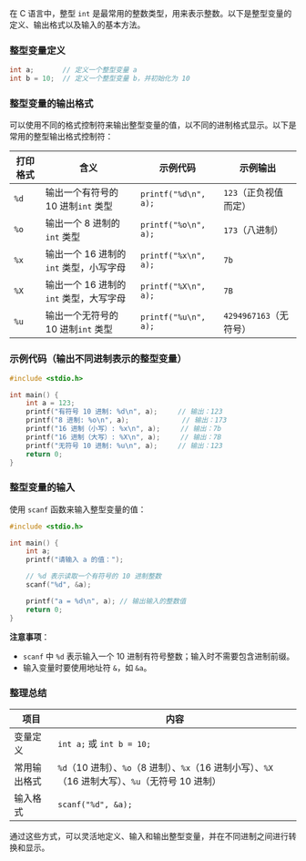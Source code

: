 在 C 语言中，整型 `int` 是最常用的整数类型，用来表示整数。以下是整型变量的定义、输出格式以及输入的基本方法。

### 整型变量定义

```c
int a;       // 定义一个整型变量 a
int b = 10;  // 定义一个整型变量 b，并初始化为 10
```

### 整型变量的输出格式

可以使用不同的格式控制符来输出整型变量的值，以不同的进制格式显示。以下是常用的整型输出格式控制符：


| 打印格式 | 含义                                   | 示例代码             | 示例输出               |
| -------- | -------------------------------------- | -------------------- | ---------------------- |
| `%d`     | 输出一个有符号的 10 进制`int` 类型     | `printf("%d\n", a);` | `123`（正负视值而定）  |
| `%o`     | 输出一个 8 进制的`int` 类型            | `printf("%o\n", a);` | `173`（八进制）        |
| `%x`     | 输出一个 16 进制的`int` 类型，小写字母 | `printf("%x\n", a);` | `7b`                   |
| `%X`     | 输出一个 16 进制的`int` 类型，大写字母 | `printf("%X\n", a);` | `7B`                   |
| `%u`     | 输出一个无符号的 10 进制`int` 类型     | `printf("%u\n", a);` | `4294967163`（无符号） |

### 示例代码（输出不同进制表示的整型变量）

```c
#include <stdio.h>

int main() {
    int a = 123;
    printf("有符号 10 进制: %d\n", a);     // 输出：123
    printf("8 进制: %o\n", a);             // 输出：173
    printf("16 进制（小写）: %x\n", a);     // 输出：7b
    printf("16 进制（大写）: %X\n", a);     // 输出：7B
    printf("无符号 10 进制: %u\n", a);     // 输出：123
    return 0;
}
```

### 整型变量的输入

使用 `scanf` 函数来输入整型变量的值：

```c
#include <stdio.h>

int main() {
    int a;
    printf("请输入 a 的值：");

    // %d 表示读取一个有符号的 10 进制整数
    scanf("%d", &a);

    printf("a = %d\n", a); // 输出输入的整数值
    return 0;
}
```

**注意事项**：

- `scanf` 中 `%d` 表示输入一个 10 进制有符号整数；输入时不需要包含进制前缀。
- 输入变量时要使用地址符 `&`，如 `&a`。

### 整理总结


| 项目         | 内容                                                                                              |
| ------------ | ------------------------------------------------------------------------------------------------- |
| 变量定义     | `int a;` 或 `int b = 10;`                                                                         |
| 常用输出格式 | `%d`（10 进制）、`%o`（8 进制）、`%x`（16 进制小写）、`%X`（16 进制大写）、`%u`（无符号 10 进制） |
| 输入格式     | `scanf("%d", &a);`                                                                                |

通过这些方式，可以灵活地定义、输入和输出整型变量，并在不同进制之间进行转换和显示。

